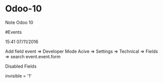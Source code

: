 # Odoo-10
Note Odoo 10

#Events

15:41 07/11/2016

Add field event
=> Developer Mode Acive
=> Settings => Technical => Fields => search event.event.form

Disabled Fields

invisible = '1'

